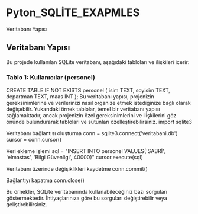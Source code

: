 # Pyton_SQLİTE_EXAPMLES
Veritabanı Yapısı
## Veritabanı Yapısı

Bu projede kullanılan SQLite veritabanı, aşağıdaki tabloları ve ilişkileri içerir:

### Tablo 1: Kullanıcılar (personel)
CREATE TABLE IF NOT EXISTS personel (
  isim TEXT,
  soyisim TEXT,
  departman TEXT,
  maas INT
);
Bu veritabanı yapısı, projenizin gereksinimlerine ve verilerinizi nasıl organize etmek istediğinize bağlı olarak değişebilir. Yukarıdaki örnek tablolar, temel bir veritabanı yapısı sağlamaktadır, ancak projenizin özel gereksinimlerini ve ilişkilerini göz önünde bulundurarak tabloları ve sütunları özelleştirebilirsiniz.
import sqlite3

 Veritabanı bağlantısı oluşturma
conn = sqlite3.connect('veritabani.db')
cursor = conn.cursor()

 Veri ekleme işlemi
sql = "INSERT INTO personel VALUES('SABRİ', 'elmastas', 'Bilgi Güvenligi', 40000)"
cursor.execute(sql)

 Veritabanı üzerinde değişiklikleri kaydetme
conn.commit()

Bağlantıyı kapatma
conn.close()

Bu örnekler, SQLite veritabanında kullanabileceğiniz bazı sorguları göstermektedir. İhtiyaçlarınıza göre bu sorguları değiştirebilir veya geliştirebilirsiniz.
